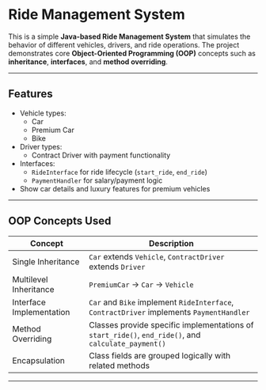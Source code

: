 # Ride Management System

This is a simple **Java-based Ride Management System** that simulates the behavior of different vehicles, drivers, and ride operations. The project demonstrates core **Object-Oriented Programming (OOP)** concepts such as **inheritance**, **interfaces**, and **method overriding**.

---

## Features

- Vehicle types:
  - Car
  - Premium Car
  - Bike
- Driver types:
  - Contract Driver with payment functionality
- Interfaces:
  - `RideInterface` for ride lifecycle (`start_ride`, `end_ride`)
  - `PaymentHandler` for salary/payment logic
- Show car details and luxury features for premium vehicles

---

## OOP Concepts Used

| Concept                 | Description |
|-------------------------|-------------|
| Single Inheritance      | `Car` extends `Vehicle`, `ContractDriver` extends `Driver` |
| Multilevel Inheritance  | `PremiumCar` → `Car` → `Vehicle` |
| Interface Implementation| `Car` and `Bike` implement `RideInterface`, `ContractDriver` implements `PaymentHandler` |
| Method Overriding       | Classes provide specific implementations of `start_ride()`, `end_ride()`, and `calculate_payment()` |
| Encapsulation           | Class fields are grouped logically with related methods |

---

